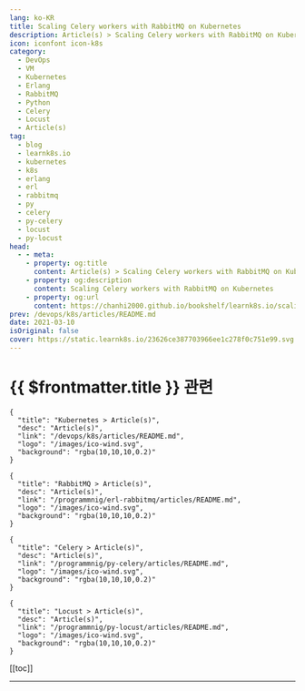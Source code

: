 ```yaml
---
lang: ko-KR
title: Scaling Celery workers with RabbitMQ on Kubernetes
description: Article(s) > Scaling Celery workers with RabbitMQ on Kubernetes
icon: iconfont icon-k8s
category:
  - DevOps
  - VM
  - Kubernetes
  - Erlang
  - RabbitMQ
  - Python
  - Celery
  - Locust
  - Article(s)
tag:
  - blog
  - learnk8s.io
  - kubernetes
  - k8s
  - erlang
  - erl
  - rabbitmq
  - py
  - celery
  - py-celery
  - locust
  - py-locust
head:
  - - meta:
    - property: og:title
      content: Article(s) > Scaling Celery workers with RabbitMQ on Kubernetes
    - property: og:description
      content: Scaling Celery workers with RabbitMQ on Kubernetes
    - property: og:url
      content: https://chanhi2000.github.io/bookshelf/learnk8s.io/scaling-celery-rabbitmq-kubernetes.html
prev: /devops/k8s/articles/README.md
date: 2021-03-10
isOriginal: false
cover: https://static.learnk8s.io/23626ce387703966ee1c278f0c751e99.svg
---
```


# {{ $frontmatter.title }} 관련

```component VPCard
{
  "title": "Kubernetes > Article(s)",
  "desc": "Article(s)",
  "link": "/devops/k8s/articles/README.md",
  "logo": "/images/ico-wind.svg",
  "background": "rgba(10,10,10,0.2)"
}
```

```component VPCard
{
  "title": "RabbitMQ > Article(s)",
  "desc": "Article(s)",
  "link": "/programmnig/erl-rabbitmq/articles/README.md",
  "logo": "/images/ico-wind.svg",
  "background": "rgba(10,10,10,0.2)"
}
```

```component VPCard
{
  "title": "Celery > Article(s)",
  "desc": "Article(s)",
  "link": "/programmnig/py-celery/articles/README.md",
  "logo": "/images/ico-wind.svg",
  "background": "rgba(10,10,10,0.2)"
}
```

```component VPCard
{
  "title": "Locust > Article(s)",
  "desc": "Article(s)",
  "link": "/programmnig/py-locust/articles/README.md",
  "logo": "/images/ico-wind.svg",
  "background": "rgba(10,10,10,0.2)"
}
```

[[toc]]

---

<SiteInfo
  name="Scaling Celery workers with RabbitMQ on Kubernetes"
  desc="Learn how you can use Terraform to create Kubernetes cluster in Azure."
  url="https://learnk8s.io/scaling-celery-rabbitmq-kubernetes"
  logo="https://static.learnk8s.io/f7e5160d4744cf05c46161170b5c11c9.svg"
  preview="https://static.learnk8s.io/23626ce387703966ee1c278f0c751e99.svg"/>

<!-- TODO: 작성 -->
